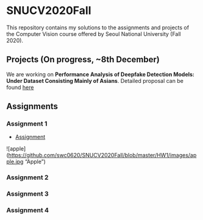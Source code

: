 # SNUCV2020Fall

This repository contains my solutions to the assignments and projects of the Computer Vision course offered by Seoul National University (Fall 2020).




## Projects (On progress, ~8th December)


We are working on **Performance Analysis of Deepfake Detection Models: Under Dataset Consisting Mainly of Asians**. Detailed proposal can be found [here](https://github.com/swc0620/SNUCV2020Fall/blob/master/Project/Proposal.pdf)





## Assignments


### Assignment 1

- [Assignment](https://github.com/swc0620/SNUCV2020Fall/blob/master/HW1/hw1.pdf)


![apple](https://github.com/swc0620/SNUCV2020Fall/blob/master/HW1/images/apple.jpg “Apple”)

### Assignment 2


### Assignment 3


### Assignment 4

